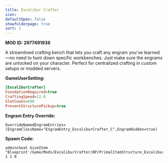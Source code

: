 ```yaml
---
title: Excalibur Crafter
icon: 
defaultOpen: false
showfolderpage: true
sort: 2
---
```

**MOD ID: 2977491936**

A streamlined crafting bench that lets you craft any engram you've learned—no need to hunt down specific workbenches. Just make sure the engrams are unlocked on your character. Perfect for centralized crafting in custom setups or modded servers.

**GameUserSetting:**  
```ini
[ExcaliburCrafter]
FoundationRequired=true
CraftingSpeed=12.0
SlotCount=600
PreventStructurePickup=true
```  
**Engram Entry Override:**  
```
OverrideNamedEngramEntries=(EngramClassName="EngramEntry_ExcaliburCrafter_C",EngramHidden=true)
```

**Spawn Code:**  
```
admincheat GiveItem "Blueprint'/Game/Mods/ExcaliburCrafter/BP/PrimalItemStructure_ExcaliburCrafter.PrimalItemStructure_ExcaliburCrafter'" 1 1 0
```
